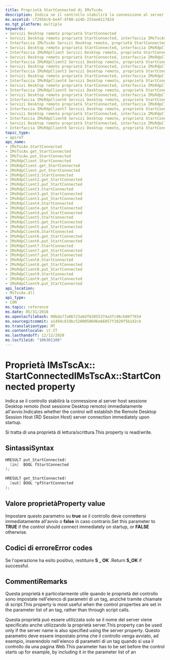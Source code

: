 ```yaml
---
title: Proprietà StartConnected di IMsTscAx
description: Indica se il controllo stabilirà la connessione al server host sessione Desktop remoto (host sessione Desktop remoto) immediatamente all'avvio.
ms.assetid: cf2956c0-be4f-4f80-a14b-253ae8117824
ms.tgt_platform: multiple
keywords:
- Servizi Desktop remoto proprietà StartConnected
- Servizi Desktop remoto proprietà StartConnected, interfaccia IMsTscAx
- Interfaccia IMsTscAx Servizi Desktop remoto, proprietà StartConnected
- Servizi Desktop remoto proprietà StartConnected, interfaccia IMsRdpClient
- Interfaccia IMsRdpClient Servizi Desktop remoto, proprietà StartConnected
- Servizi Desktop remoto proprietà StartConnected, interfaccia IMsRdpClient2
- Interfaccia IMsRdpClient2 Servizi Desktop remoto, proprietà StartConnected
- Servizi Desktop remoto proprietà StartConnected, interfaccia IMsRdpClient3
- Interfaccia IMsRdpClient3 Servizi Desktop remoto, proprietà StartConnected
- Servizi Desktop remoto proprietà StartConnected, interfaccia IMsRdpClient4
- Interfaccia IMsRdpClient4 Servizi Desktop remoto, proprietà StartConnected
- Servizi Desktop remoto proprietà StartConnected, interfaccia IMsRdpClient5
- Interfaccia IMsRdpClient5 Servizi Desktop remoto, proprietà StartConnected
- Servizi Desktop remoto proprietà StartConnected, interfaccia IMsRdpClient6
- Interfaccia IMsRdpClient6 Servizi Desktop remoto, proprietà StartConnected
- Servizi Desktop remoto proprietà StartConnected, interfaccia IMsRdpClient7
- Interfaccia IMsRdpClient7 Servizi Desktop remoto, proprietà StartConnected
- Servizi Desktop remoto proprietà StartConnected, interfaccia IMsRdpClient8
- Interfaccia IMsRdpClient8 Servizi Desktop remoto, proprietà StartConnected
- Servizi Desktop remoto proprietà StartConnected, interfaccia IMsRdpClient9
- Interfaccia IMsRdpClient9 Servizi Desktop remoto, proprietà StartConnected
topic_type:
- apiref
api_name:
- IMsTscAx.StartConnected
- IMsTscAx.get_StartConnected
- IMsTscAx.put_StartConnected
- IMsRdpClient.StartConnected
- IMsRdpClient.get_StartConnected
- IMsRdpClient.put_StartConnected
- IMsRdpClient2.StartConnected
- IMsRdpClient2.get_StartConnected
- IMsRdpClient2.put_StartConnected
- IMsRdpClient3.StartConnected
- IMsRdpClient3.get_StartConnected
- IMsRdpClient3.put_StartConnected
- IMsRdpClient4.StartConnected
- IMsRdpClient4.get_StartConnected
- IMsRdpClient4.put_StartConnected
- IMsRdpClient5.StartConnected
- IMsRdpClient5.get_StartConnected
- IMsRdpClient5.put_StartConnected
- IMsRdpClient6.StartConnected
- IMsRdpClient6.get_StartConnected
- IMsRdpClient6.put_StartConnected
- IMsRdpClient7.StartConnected
- IMsRdpClient7.get_StartConnected
- IMsRdpClient7.put_StartConnected
- IMsRdpClient8.StartConnected
- IMsRdpClient8.get_StartConnected
- IMsRdpClient8.put_StartConnected
- IMsRdpClient9.StartConnected
- IMsRdpClient9.get_StartConnected
- IMsRdpClient9.put_StartConnected
api_location:
- MsTscAx.dll
api_type:
- COM
ms.topic: reference
ms.date: 05/31/2018
ms.openlocfilehash: 09bda77a06723a6df63055374a3fc96cb80f7654
ms.sourcegitcommit: a1494c819bc5200050696e66057f1020f5b142cb
ms.translationtype: MT
ms.contentlocale: it-IT
ms.lasthandoff: 12/12/2020
ms.locfileid: "106301108"
---
```

# <a name="imstscaxstartconnected-property"></a><span data-ttu-id="efbc7-124">Proprietà IMsTscAx:: StartConnected</span><span class="sxs-lookup"><span data-stu-id="efbc7-124">IMsTscAx::StartConnected property</span></span>

<span data-ttu-id="efbc7-125">Indica se il controllo stabilirà la connessione al server host sessione Desktop remoto (host sessione Desktop remoto) immediatamente all'avvio.</span><span class="sxs-lookup"><span data-stu-id="efbc7-125">Indicates whether the control will establish the Remote Desktop Session Host (RD Session Host) server connection immediately upon startup.</span></span>

<span data-ttu-id="efbc7-126">Si tratta di una proprietà di lettura/scrittura.</span><span class="sxs-lookup"><span data-stu-id="efbc7-126">This property is read/write.</span></span>

## <a name="syntax"></a><span data-ttu-id="efbc7-127">Sintassi</span><span class="sxs-lookup"><span data-stu-id="efbc7-127">Syntax</span></span>


```C++
HRESULT put_StartConnected(
  [in]  BOOL fStartConnected
);

HRESULT get_StartConnected(
  [out] BOOL *pfStartConnected
);
```



## <a name="property-value"></a><span data-ttu-id="efbc7-128">Valore proprietà</span><span class="sxs-lookup"><span data-stu-id="efbc7-128">Property value</span></span>

<span data-ttu-id="efbc7-129">Impostare questo parametro su **true** se il controllo deve connettersi immediatamente all'avvio o **false** in caso contrario.</span><span class="sxs-lookup"><span data-stu-id="efbc7-129">Set this parameter to **TRUE** if the control should connect immediately on startup, or **FALSE** otherwise.</span></span>

## <a name="error-codes"></a><span data-ttu-id="efbc7-130">Codici di errore</span><span class="sxs-lookup"><span data-stu-id="efbc7-130">Error codes</span></span>

<span data-ttu-id="efbc7-131">Se l'operazione ha esito positivo, restituire **S \_ OK** .</span><span class="sxs-lookup"><span data-stu-id="efbc7-131">Return **S\_OK** if successful.</span></span>

## <a name="remarks"></a><span data-ttu-id="efbc7-132">Commenti</span><span class="sxs-lookup"><span data-stu-id="efbc7-132">Remarks</span></span>

<span data-ttu-id="efbc7-133">Questa proprietà è particolarmente utile quando le proprietà del controllo sono impostate nell'elenco di parametri di un <OBJECT> tag, anziché tramite chiamate di script.</span><span class="sxs-lookup"><span data-stu-id="efbc7-133">This property is most useful when the control properties are set in the parameter list of an <OBJECT> tag, rather than through script calls.</span></span>

<span data-ttu-id="efbc7-134">Questa proprietà può essere utilizzata solo se il nome del server viene specificato anche utilizzando la proprietà server.</span><span class="sxs-lookup"><span data-stu-id="efbc7-134">This property can be used only if the server name is also specified using the server property.</span></span> <span data-ttu-id="efbc7-135">Questo parametro deve essere impostato prima che il controllo venga avviato, ad esempio, inserendolo nell'elenco di parametri di un <OBJECT> tag quando si usa il controllo da una pagina Web.</span><span class="sxs-lookup"><span data-stu-id="efbc7-135">This parameter has to be set before the control starts up for example, by including it in the parameter list of an <OBJECT> tag when using the control from a webpage.</span></span>

<span data-ttu-id="efbc7-136">Per ulteriori informazioni su Connessione Web Desktop remoto, vedere [requisiti per connessione Web Desktop remoto](requirements-for-remote-desktop-web-connection.md).</span><span class="sxs-lookup"><span data-stu-id="efbc7-136">For more information about Remote Desktop Web Connection, see [Requirements for Remote Desktop Web Connection](requirements-for-remote-desktop-web-connection.md).</span></span>

## <a name="requirements"></a><span data-ttu-id="efbc7-137">Requisiti</span><span class="sxs-lookup"><span data-stu-id="efbc7-137">Requirements</span></span>



| <span data-ttu-id="efbc7-138">Requisito</span><span class="sxs-lookup"><span data-stu-id="efbc7-138">Requirement</span></span> | <span data-ttu-id="efbc7-139">Valore</span><span class="sxs-lookup"><span data-stu-id="efbc7-139">Value</span></span> |
|-------------------------------------|----------------------------------------------------------------------------------------|
| <span data-ttu-id="efbc7-140">Client minimo supportato</span><span class="sxs-lookup"><span data-stu-id="efbc7-140">Minimum supported client</span></span><br/> | <span data-ttu-id="efbc7-141">Windows Vista</span><span class="sxs-lookup"><span data-stu-id="efbc7-141">Windows Vista</span></span><br/>                                                               |
| <span data-ttu-id="efbc7-142">Server minimo supportato</span><span class="sxs-lookup"><span data-stu-id="efbc7-142">Minimum supported server</span></span><br/> | <span data-ttu-id="efbc7-143">Windows Server 2008</span><span class="sxs-lookup"><span data-stu-id="efbc7-143">Windows Server 2008</span></span><br/>                                                         |
| <span data-ttu-id="efbc7-144">Libreria dei tipi</span><span class="sxs-lookup"><span data-stu-id="efbc7-144">Type library</span></span><br/>             | <dl> <span data-ttu-id="efbc7-145"><dt>MsTscAx.dll</dt></span><span class="sxs-lookup"><span data-stu-id="efbc7-145"><dt>MsTscAx.dll</dt></span></span> </dl> |
| <span data-ttu-id="efbc7-146">DLL</span><span class="sxs-lookup"><span data-stu-id="efbc7-146">DLL</span></span><br/>                      | <dl> <span data-ttu-id="efbc7-147"><dt>MsTscAx.dll</dt></span><span class="sxs-lookup"><span data-stu-id="efbc7-147"><dt>MsTscAx.dll</dt></span></span> </dl> |
| <span data-ttu-id="efbc7-148">IID</span><span class="sxs-lookup"><span data-stu-id="efbc7-148">IID</span></span><br/>                      | <span data-ttu-id="efbc7-149">IID \_ IMsTscAx è definito come 8C11EFAE-92C3-11D1-BC1E-00C04FA31489</span><span class="sxs-lookup"><span data-stu-id="efbc7-149">IID\_IMsTscAx is defined as 8C11EFAE-92C3-11D1-BC1E-00C04FA31489</span></span><br/>            |



## <a name="see-also"></a><span data-ttu-id="efbc7-150">Vedi anche</span><span class="sxs-lookup"><span data-stu-id="efbc7-150">See also</span></span>

<dl> <dt>

[<span data-ttu-id="efbc7-151">**IMsRdpClient**</span><span class="sxs-lookup"><span data-stu-id="efbc7-151">**IMsRdpClient**</span></span>](imsrdpclient-interface.md)
</dt> <dt>

[<span data-ttu-id="efbc7-152">**IMsRdpClient2**</span><span class="sxs-lookup"><span data-stu-id="efbc7-152">**IMsRdpClient2**</span></span>](imsrdpclient2.md)
</dt> <dt>

[<span data-ttu-id="efbc7-153">**IMsRdpClient3**</span><span class="sxs-lookup"><span data-stu-id="efbc7-153">**IMsRdpClient3**</span></span>](imsrdpclient3.md)
</dt> <dt>

[<span data-ttu-id="efbc7-154">**IMsRdpClient4**</span><span class="sxs-lookup"><span data-stu-id="efbc7-154">**IMsRdpClient4**</span></span>](imsrdpclient4.md)
</dt> <dt>

[<span data-ttu-id="efbc7-155">**IMsRdpClient5**</span><span class="sxs-lookup"><span data-stu-id="efbc7-155">**IMsRdpClient5**</span></span>](imsrdpclient5.md)
</dt> <dt>

[<span data-ttu-id="efbc7-156">**IMsRdpClient6**</span><span class="sxs-lookup"><span data-stu-id="efbc7-156">**IMsRdpClient6**</span></span>](imsrdpclient6.md)
</dt> <dt>

[<span data-ttu-id="efbc7-157">**IMsRdpClient7**</span><span class="sxs-lookup"><span data-stu-id="efbc7-157">**IMsRdpClient7**</span></span>](imsrdpclient7.md)
</dt> <dt>

[<span data-ttu-id="efbc7-158">**IMsRdpClient8**</span><span class="sxs-lookup"><span data-stu-id="efbc7-158">**IMsRdpClient8**</span></span>](imsrdpclient8.md)
</dt> <dt>

[<span data-ttu-id="efbc7-159">**IMsRdpClient9**</span><span class="sxs-lookup"><span data-stu-id="efbc7-159">**IMsRdpClient9**</span></span>](imsrdpclient9.md)
</dt> <dt>

[<span data-ttu-id="efbc7-160">Incorporamento del controllo ActiveX Desktop remoto in una pagina Web</span><span class="sxs-lookup"><span data-stu-id="efbc7-160">Embedding the Remote Desktop ActiveX Control in a Webpage</span></span>](embedding-the-remote-desktop-activex-control-in-a-web-page.md)
</dt> <dt>

[<span data-ttu-id="efbc7-161">**IMsTscAx**</span><span class="sxs-lookup"><span data-stu-id="efbc7-161">**IMsTscAx**</span></span>](imstscax-interface.md)
</dt> </dl>

 

 





